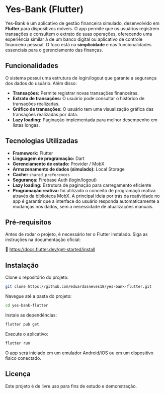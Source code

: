 # Yes-Bank (Flutter)

Yes-Bank é um aplicativo de gestão financeira simulado, desenvolvido em **Flutter** para dispositivos móveis. O app permite que os usuários registrem transações e consultem o extrato de suas operações, oferecendo uma experiência similar à de um banco digital ou aplicativo de controle financeiro pessoal. O foco está na **simplicidade** e nas funcionalidades essenciais para o gerenciamento das finanças.

## Funcionalidades

O sistema possui uma estrutura de login/logout que garante a segurança dos dados do usuário. Além disso:

- **Transações:** Permite registrar novas transações financeiras.
- **Extrato de transações:** O usuário pode consultar o histórico de transações realizadas.
- **Gráfico de transações:** O usuário tem uma visualização gráfica das transações realizadas por data.
- **Lazy loading:** Paginação implementada para melhor desempenho em listas longas.

## Tecnologias Utilizadas

- **Framework:** Flutter
- **Linguagem de programação:** Dart
- **Gerenciamento de estado:** Provider / MobX
- **Armazenamento de dados (simulado):** Local Storage
- **Cache:** `shared_preferences`
- **Segurança:** Firebase Auth (login/logout)
- **Lazy loading:** Estrutura de paginação para carregamento eficiente
- **Programação reativa:** foi utilizado o conceito de programaçõ reativa através da biblioteca MobX. A principal ideia por trás da reatividade no app é garantir que a interface do usuário responda automaticamente a mudanças nos dados, sem a necessidade de atualizações manuais.

## Pré-requisitos

Antes de rodar o projeto, é necessário ter o Flutter instalado. Siga as instruções na documentação oficial:

📎 https://docs.flutter.dev/get-started/install

## Instalação
Clone o repositório do projeto:

```bash
git clone https://github.com/eduardasneves18/yes-bank-flutter.git
```
Navegue até a pasta do projeto:

```bash
cd yes-bank-flutter
```
Instale as dependências:

```bash
flutter pub get
```
Execute o aplicativo:

```bash
flutter run
```
O app será iniciado em um emulador Android/iOS ou em um dispositivo físico conectado.

## Licença
Este projeto é de livre uso para fins de estudo e demonstração.
